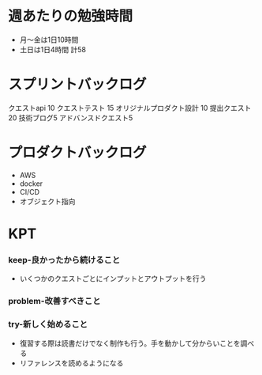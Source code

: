 
# 週あたりの勉強時間
- 月〜金は1日10時間
- 土日は1日4時間
計58

# スプリントバックログ
クエストapi 10
クエストテスト 15
オリジナルプロダクト設計 10
提出クエスト 20
技術ブログ5
アドバンスドクエスト5

# プロダクトバックログ
- AWS
- docker
- CI/CD
- オブジェクト指向

# KPT
### keep-良かったから続けること
- いくつかのクエストごとにインプットとアウトプットを行う

### problem-改善すべきこと


### try-新しく始めること
- 復習する際は読書だけでなく制作も行う。手を動かして分からいことを調べる
- リファレンスを読めるようになる
 